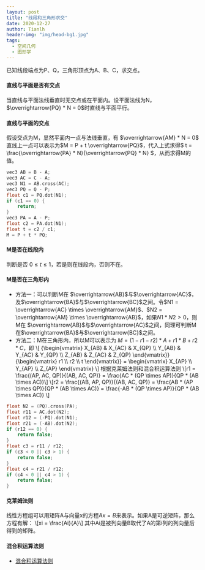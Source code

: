 ```yaml
---
layout: post
title: "线段和三角形求交"
date: 2020-12-27
author: Tianlh
header-img: "img/head-bg1.jpg"
tags:
  - 空间几何
  - 图形学
---
```


已知线段端点为P、Q，三角形顶点为A、B、C，求交点。

#### **直线与平面是否有交点**
当直线与平面法线垂直时无交点或在平面内。设平面法线为N，$\overrightarrow{PQ} * N = 0$时直线与平面平行。

#### **直线与平面的交点**
假设交点为M，显然平面内一点与法线垂直，有 $\overrightarrow{AM} * N = 0$
直线上一点可以表示为$M = P + t \overrightarrow{PQ}$，代入上式求得$ t = \frac{\overrightarrow{PA} * N}{\overrightarrow{PQ} * N} $，从而求得M的值。
```c++
vec3 AB = B - A;
vec3 AC = C - A;
vec3 N1 = AB.cross(AC);
vec3 PQ = Q - P;
float c1 = PQ.dot(N1);
if (c1 == 0) {
    return;
}
vec3 PA = A - P;
float c2 = PA.dot(N1);
float t = c2 / c1;
M = P + t * PQ;
```

#### **M是否在线段内**
判断是否 $0 \leq t \leq 1$，若是则在线段内，否则不在。

#### **M是否在三角形内**
- 方法一：可以判断M在 $\overrightarrow{AB}$与$\overrightarrow{AC}$，及$\overrightarrow{BA}$与$\overrightarrow{BC}$之间。令$N1 = \overrightarrow{AC} \times \overrightarrow{AM}$、$N2 = \overrightarrow{AM} \times \overrightarrow{AB}$，如果$N1 * N2 > 0$，则M在 $\overrightarrow{AB}$与$\overrightarrow{AC}$之间，同理可判断M在$\overrightarrow{BA}$与$\overrightarrow{BC}$之间。
- 方法二：M在三角形内，所以M可以表示为 $M = (1 - r1 - r2) * A + r1 * B + r2 * C$，即
\\[
{\begin{vmatrix}
X_{AB} & X_{AC} & X_{QP} \\\\ 
Y_{AB} & Y_{AC} & Y_{QP} \\\\ 
Z_{AB} & Z_{AC} & Z_{QP}
\end{vmatrix}}
{\begin{vmatrix}
r1 \\\\ 
r2 \\\\ 
t
\end{vmatrix}}
= 
\begin{vmatrix}
X_{AP}  \\\\ 
Y_{AP}  \\\\ 
Z_{AP} 
\end{vmatrix} 
\\]
根据克莱姆法则和混合积运算法则
\\[r1 = \frac{(AP, AC, QP)}{(AB, AC, QP)} = \frac{AC * (QP \times AP)}{QP * (AB \times AC)}\\]
\\[r2 = \frac{(AB, AP, QP)}{(AB, AC, QP)} = \frac{AB * (AP \times QP)}{QP * (AB \times AC)} =  \frac{-AB * (QP \times AP)}{QP * (AB \times AC)} \\]
```c++
float N2 = (PQ).cross(PA);
float r11 = AC.dot(N2);
float r12 = (-PQ).dot(N1);
float r21 = (-AB).dot(N2);
if (r12 == 0) {
    return false;
}
float c3 = r11 / r12;
if (c3 < 0 || c3 > 1) {
    return false;
}
float c4 = r21 / r12;
if (c4 < 0 || c4 > 1) {
    return false;
}
```

#### **克莱姆法则**
线性方程组可以用矩阵A与向量x的方程$Ax=B$来表示。如果A是可逆矩阵，那么方程有解：
\\[xi = \frac{Ai}{A}\\]
其中Ai是被列向量B取代了A的第i列的列向量后得到的矩阵。

#### **混合积运算法则**
- [混合积运算法则](https://baike.baidu.com/item/%E6%B7%B7%E5%90%88%E7%A7%AF/10564182?fr=aladdin)
